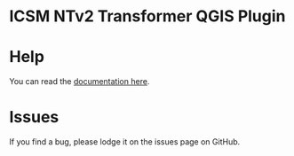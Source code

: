 # ICSM NTv2 Transformer QGIS Plugin

# Help
You can read the [documentation here](help/icsm_ntv2_transformer_docs.md).

# Issues
If you find a bug, please lodge it on the issues page on GitHub.

